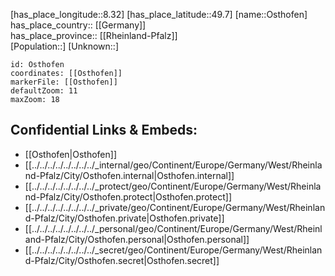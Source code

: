 ﻿---
location: [49.7,8.32] 
mapzoom: [7,12] 
mapmarker: city 
type: City
tags:
- geo/City


SpocWebEntityId: 33178
isDeleted: false
confidential: public

---
[has_place_longitude::8.32] 
[has_place_latitude::49.7] 
[name::Osthofen] 
has_place_country:: [[Germany]]  
has_place_province:: [[Rheinland-Pfalz]]  
[Population::] 
[Unknown::] 


```leaflet
id: Osthofen
coordinates: [[Osthofen]] 
markerFile: [[Osthofen]] 
defaultZoom: 11 
maxZoom: 18
```


## Confidential Links & Embeds: 
- [[Osthofen|Osthofen]]  
- [[../../../../../../../../_internal/geo/Continent/Europe/Germany/West/Rheinland-Pfalz/City/Osthofen.internal|Osthofen.internal]] 
- [[../../../../../../../../_protect/geo/Continent/Europe/Germany/West/Rheinland-Pfalz/City/Osthofen.protect|Osthofen.protect]] 
- [[../../../../../../../../_private/geo/Continent/Europe/Germany/West/Rheinland-Pfalz/City/Osthofen.private|Osthofen.private]] 
- [[../../../../../../../../_personal/geo/Continent/Europe/Germany/West/Rheinland-Pfalz/City/Osthofen.personal|Osthofen.personal]] 
- [[../../../../../../../../_secret/geo/Continent/Europe/Germany/West/Rheinland-Pfalz/City/Osthofen.secret|Osthofen.secret]] 
